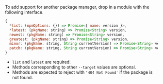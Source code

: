 To add support for another package manager, drop in a module with the following interface. 

```js
{
  *list: (npmOptions: {}) => Promise<{ name: version }>,
  *latest: (pkgName: string) => Promise<String> version,
  newest: (pkgName: string) => Promise<String> version,
  greatest: (pkgName: string) => Promise<String> version,
  minor: (pkgName: string, String currentVersion) => Promise<String> version,
  patch: (pkgName: string, String currentVersion) => Promise<String> version,
}
```

- `list` and `latest` are required. 
- Methods corresponding to other `--target` values are optional.
- Methods are expected to reject with `'404 Not Found'` if the package is not found.
